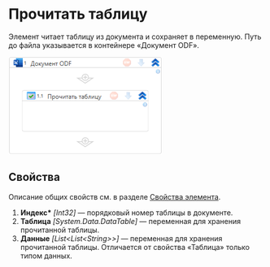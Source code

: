 # Прочитать таблицу

Элемент читает таблицу из документа и сохраняет в переменную. Путь до файла указывается в контейнере «Документ ODF».

![](<../../../../.gitbook/assets1/windows_items/odf-read-table.png>)


## Свойства

Описание общих свойств см. в разделе [Свойства элемента](https://docs.primo-rpa.ru/primo-rpa/primo-studio/process/elements#svoistva-elementa).

1. **Индекс\*** *[Int32]* — порядковый номер таблицы в документе.
2. **Таблица** *[System.Data.DataTable]* — переменная для хранения прочитанной таблицы. 
3. **Данные** *[List\<List\<String>>]* — переменная для хранения прочитанной таблицы. Отличается от свойства «Таблица» только типом данных.


